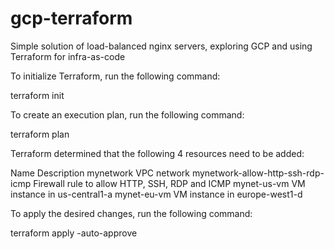 # gcp-terraform
Simple solution of load-balanced nginx servers, exploring GCP and using Terraform for infra-as-code

To initialize Terraform, run the following command:

terraform init

To create an execution plan, run the following command:

terraform plan


Terraform determined that the following 4 resources need to be added:

Name	Description
mynetwork	VPC network
mynetwork-allow-http-ssh-rdp-icmp	Firewall rule to allow HTTP, SSH, RDP and ICMP
mynet-us-vm	VM instance in us-central1-a
mynet-eu-vm	VM instance in europe-west1-d


To apply the desired changes, run the following command:

terraform apply -auto-approve

